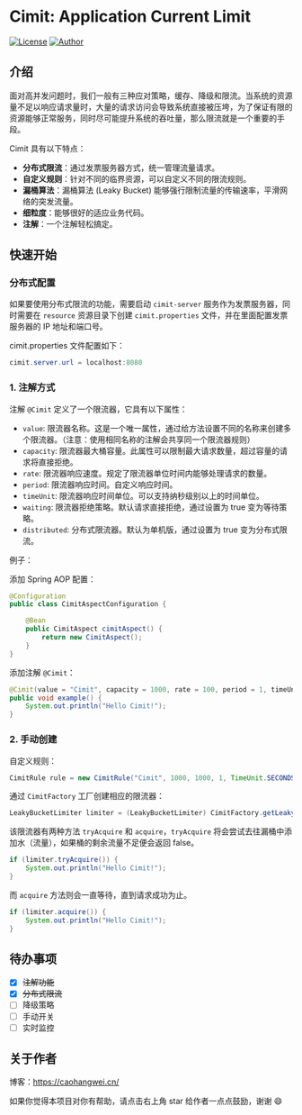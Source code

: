 # Cimit: Application Current Limit

[![License](https://img.shields.io/badge/license-Apache%202-4EB1BA.svg)](https://www.apache.org/licenses/LICENSE-2.0.html)
[![Author](https://img.shields.io/badge/Author-PinuoC-67C23A.svg)](https://caohangwei.cn/)

## 介绍
面对高并发问题时，我们一般有三种应对策略，缓存、降级和限流。当系统的资源量不足以响应请求量时，大量的请求访问会导致系统直接被压垮，为了保证有限的资源能够正常服务，同时尽可能提升系统的吞吐量，那么限流就是一个重要的手段。

Cimit 具有以下特点：

- **分布式限流**：通过发票服务器方式，统一管理流量请求。
- **自定义规则**：针对不同的临界资源，可以自定义不同的限流规则。
- **漏桶算法**：漏桶算法 (Leaky Bucket) 能够强行限制流量的传输速率，平滑网络的突发流量。
- **细粒度**：能够很好的适应业务代码。
- **注解**：一个注解轻松搞定。

## 快速开始

### 分布式配置
如果要使用分布式限流的功能，需要启动 `cimit-server` 服务作为发票服务器，同时需要在 `resource` 资源目录下创建 `cimit.properties` 文件，并在里面配置发票服务器的 IP 地址和端口号。

cimit.properties 文件配置如下：
```java
cimit.server.url = localhost:8080
```

### 1. 注解方式

注解 `@Cimit` 定义了一个限流器，它具有以下属性：
- `value`: 限流器名称。这是一个唯一属性，通过给方法设置不同的名称来创建多个限流器。（注意：使用相同名称的注解会共享同一个限流器规则）
- `capacity`: 限流器最大桶容量。此属性可以限制最大请求数量，超过容量的请求将直接拒绝。
- `rate`: 限流器响应速度。规定了限流器单位时间内能够处理请求的数量。
- `period`: 限流器响应时间。自定义响应时间。
- `timeUnit`: 限流器响应时间单位。可以支持纳秒级别以上的时间单位。
- `waiting`: 限流器拒绝策略。默认请求直接拒绝，通过设置为 true 变为等待策略。
- `distributed`: 分布式限流器。默认为单机版，通过设置为 true 变为分布式限流。

例子：

添加 Spring AOP 配置：
```java
@Configuration
public class CimitAspectConfiguration {

    @Bean
    public CimitAspect cimitAspect() {
        return new CimitAspect();
    }
}
```

添加注解 `@Cimit`：
```java
@Cimit(value = "Cimit", capacity = 1000, rate = 100, period = 1, timeUnit = TimeUnit.SECONDS)
public void example() {
    System.out.println("Hello Cimit!");
}
```
### 2. 手动创建
自定义规则：
```java
CimitRule rule = new CimitRule("Cimit", 1000, 1000, 1, TimeUnit.SECONDS, false);
```
通过 `CimitFactory` 工厂创建相应的限流器：
``` java
LeakyBucketLimiter limiter = (LeakyBucketLimiter) CimitFactory.getLeakyBucketLimiter(rule);
```

该限流器有两种方法 `tryAcquire` 和 `acquire`，`tryAcquire` 将会尝试去往漏桶中添加水（流量），如果桶的剩余流量不足便会返回 false。
``` java
if (limiter.tryAcquire()) {
    System.out.println("Hello Cimit!");
}
```

而 `acquire` 方法则会一直等待，直到请求成功为止。

``` java
if (limiter.acquire()) {
    System.out.println("Hello Cimit!");
}
```

## 待办事项

- [x] ~~注解功能~~
- [x] ~~分布式限流~~
- [ ] 降级策略
- [ ] 手动开关
- [ ] 实时监控

## 关于作者

博客：https://caohangwei.cn/

如果你觉得本项目对你有帮助，请点击右上角 star 给作者一点点鼓励，谢谢 😄